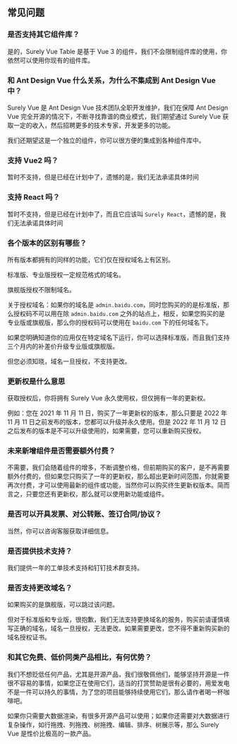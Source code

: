 ## 常见问题

### 是否支持其它组件库？

是的，Surely Vue Table 是基于 Vue 3 的组件，我们不会限制组件库的使用，你依然可以使用你现有的组件库。

### 和 Ant Design Vue 什么关系，为什么不集成到 Ant Design Vue 中？

Surely Vue 是 Ant Design Vue 技术团队全职开发维护，我们在保障 Ant Design Vue 完全开源的情况下，不断寻找靠谱的商业模式，我们期望通过 Surely Vue 获取一定的收入，然后招聘更多的技术专家，开发更多的功能。

我们还期望这是一个独立的组件，你可以很方便的集成到各种组件库中。

### 支持 Vue2 吗？

暂时不支持，但是已经在计划中了，遗憾的是，我们无法承诺具体时间

### 支持 React 吗？

暂时不支持，但是已经在计划中了，而且它应该叫 `Surely React`，遗憾的是，我们无法承诺具体时间

### 各个版本的区别有哪些？

所有版本都拥有的同样的功能，它们仅在授权域名上有区别。

标准版、专业版授权一定规范格式的域名。

旗舰版授权不限制域名。

关于授权域名：如果你的域名是 `admin.baidu.com`，同时您购买的的是标准版，那么授权码不可以用在除 `admin.baidu.com` 之外的站点上，相反，如果您购买的是专业版或旗舰版，那么你的授权码可以使用在 `baidu.com` 下的任何域名下。

如果您明确知道你的应用仅在特定域名下运行，你可以选择标准版，而且我们支持三个月内的补差价升级专业版或旗舰版。

但您必须知晓，域名一旦授权，不支持更改。

### 更新权是什么意思

获取授权后，你将拥有 Surely Vue 永久使用权，但仅拥有一年的更新权。

例如：您在 2021 年 11 月 11 日，购买了一年更新权的版本，那么只要是 2022 年 11 月 11 日之前发布的版本，您都可以升级并永久使用。但是 2022 年 11 月 12 日之后发布的版本是不可以升级使用的，如果需要，您可以重新购买授权。

### 未来新增组件是否需要额外付费？

不需要，我们会随着组件的增多，不断调整价格，但前期购买的客户，是不再需要额外付费的，但如果您只购买了一年的更新权，那么超出更新时间范围，你就需要再次付费，才可以使用最新的组件或功能，当然你可以购买终生更新权版本。简而言之，只要您还有更新权，那么就可以使用新功能或组件。

### 是否可以开具发票、对公转账、签订合同/协议？

当然，你可以咨询客服获取详细信息。

### 是否提供技术支持？

我们提供一年的工单技术支持和钉钉技术群支持。

### 是否支持更改域名？

如果购买的是旗舰版，可以跳过该问题。

但对于标准版和专业版，很抱歉，我们无法支持更换域名的服务，购买前请谨慎填写正确的域名，域名一旦授权，无法更改。如果需要更改，您不得不重新购买新的域名授权证书。

### 和其它免费、低价同类产品相比，有何优势？

我们不想贬低任何产品，尤其是开源产品，我们很敬佩他们，能够坚持开源是一件很不容易的事情，如果您正在使用它们，适当的打赏赞助是很有必要的，用爱发电不是一件可以持久的事情，为了您的项目能够持续使用它们，那么请作者喝一杯咖啡吧。

如果你只需要大数据渲染，有很多开源产品可以使用；如果你还需要对大数据进行复杂操作，如行拖拽、列拖拽、树拖拽、编辑、排序、树展示等，那么 Surely Vue 是性价比极高的一款产品。
